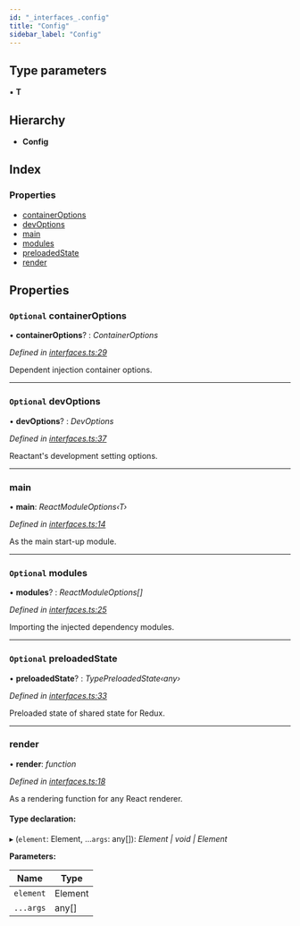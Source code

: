 ```yaml
---
id: "_interfaces_.config"
title: "Config"
sidebar_label: "Config"
---
```


## Type parameters

▪ **T**

## Hierarchy

* **Config**

## Index

### Properties

* [containerOptions](_interfaces_.config.md#optional-containeroptions)
* [devOptions](_interfaces_.config.md#optional-devoptions)
* [main](_interfaces_.config.md#main)
* [modules](_interfaces_.config.md#optional-modules)
* [preloadedState](_interfaces_.config.md#optional-preloadedstate)
* [render](_interfaces_.config.md#render)

## Properties

### `Optional` containerOptions

• **containerOptions**? : *ContainerOptions*

*Defined in [interfaces.ts:29](https://github.com/unadlib/reactant/blob/03d0c8fd/packages/reactant/src/interfaces.ts#L29)*

Dependent injection container options.

___

### `Optional` devOptions

• **devOptions**? : *DevOptions*

*Defined in [interfaces.ts:37](https://github.com/unadlib/reactant/blob/03d0c8fd/packages/reactant/src/interfaces.ts#L37)*

Reactant's development setting options.

___

###  main

• **main**: *ReactModuleOptions‹T›*

*Defined in [interfaces.ts:14](https://github.com/unadlib/reactant/blob/03d0c8fd/packages/reactant/src/interfaces.ts#L14)*

As the main start-up module.

___

### `Optional` modules

• **modules**? : *ReactModuleOptions[]*

*Defined in [interfaces.ts:25](https://github.com/unadlib/reactant/blob/03d0c8fd/packages/reactant/src/interfaces.ts#L25)*

Importing the injected dependency modules.

___

### `Optional` preloadedState

• **preloadedState**? : *TypePreloadedState‹any›*

*Defined in [interfaces.ts:33](https://github.com/unadlib/reactant/blob/03d0c8fd/packages/reactant/src/interfaces.ts#L33)*

Preloaded state of shared state for Redux.

___

###  render

• **render**: *function*

*Defined in [interfaces.ts:18](https://github.com/unadlib/reactant/blob/03d0c8fd/packages/reactant/src/interfaces.ts#L18)*

As a rendering function for any React renderer.

#### Type declaration:

▸ (`element`: Element, ...`args`: any[]): *Element | void | Element*

**Parameters:**

Name | Type |
------ | ------ |
`element` | Element |
`...args` | any[] |
